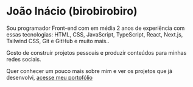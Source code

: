 # João Inácio (birobirobiro)

<p>Sou programador Front-end com em média 2 anos de experiência com essas tecnologias: HTML, CSS, JavaScript, TypeScript, React, Next.js, Tailwind CSS, Git e GitHub e muito mais..

Gosto de construir projetos pessoais e produzir conteúdos para minhas redes sociais.</p>

<p>Quer conhecer um pouco mais sobre mim e ver os projetos que já desenvolvi, <a href="https://birobirobiro.dev" target="_blank">acesse meu portofólio</a></p>
